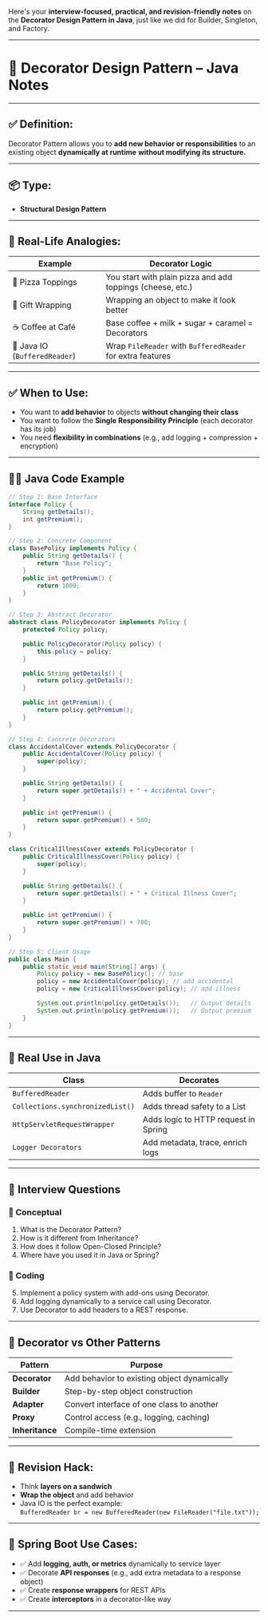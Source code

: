 Here's your **interview-focused, practical, and revision-friendly notes** on the **Decorator Design Pattern in Java**, just like we did for Builder, Singleton, and Factory.

---

# 🎨 **Decorator Design Pattern – Java Notes**

---

## ✅ Definition:
Decorator Pattern allows you to **add new behavior or responsibilities** to an existing object **dynamically at runtime** **without modifying its structure.**

---

## 📦 Type:
- **Structural Design Pattern**

---

## 🧠 Real-Life Analogies:

| Example                         | Decorator Logic                                           |
|----------------------------------|-----------------------------------------------------------|
| 🍕 Pizza Toppings               | You start with plain pizza and add toppings (cheese, etc.)|
| 🎁 Gift Wrapping                | Wrapping an object to make it look better                 |
| ☕ Coffee at Café                | Base coffee + milk + sugar + caramel = Decorators         |
| 📄 Java IO (`BufferedReader`)   | Wrap `FileReader` with `BufferedReader` for extra features|

---

## ✅ When to Use:
- You want to **add behavior** to objects **without changing their class**
- You want to follow the **Single Responsibility Principle** (each decorator has its job)
- You need **flexibility in combinations** (e.g., add logging + compression + encryption)

---

## 👨‍💻 Java Code Example

```java
// Step 1: Base Interface
interface Policy {
    String getDetails();
    int getPremium();
}

// Step 2: Concrete Component
class BasePolicy implements Policy {
    public String getDetails() {
        return "Base Policy";
    }
    public int getPremium() {
        return 1000;
    }
}
```

```java
// Step 3: Abstract Decorator
abstract class PolicyDecorator implements Policy {
    protected Policy policy;

    public PolicyDecorator(Policy policy) {
        this.policy = policy;
    }

    public String getDetails() {
        return policy.getDetails();
    }

    public int getPremium() {
        return policy.getPremium();
    }
}
```

```java
// Step 4: Concrete Decorators
class AccidentalCover extends PolicyDecorator {
    public AccidentalCover(Policy policy) {
        super(policy);
    }

    public String getDetails() {
        return super.getDetails() + " + Accidental Cover";
    }

    public int getPremium() {
        return super.getPremium() + 500;
    }
}

class CriticalIllnessCover extends PolicyDecorator {
    public CriticalIllnessCover(Policy policy) {
        super(policy);
    }

    public String getDetails() {
        return super.getDetails() + " + Critical Illness Cover";
    }

    public int getPremium() {
        return super.getPremium() + 700;
    }
}
```

```java
// Step 5: Client Usage
public class Main {
    public static void main(String[] args) {
        Policy policy = new BasePolicy(); // base
        policy = new AccidentalCover(policy); // add accidental
        policy = new CriticalIllnessCover(policy); // add illness

        System.out.println(policy.getDetails());   // Output details
        System.out.println(policy.getPremium());   // Output premium
    }
}
```

---

## 📘 Real Use in Java

| Class               | Decorates                                 |
|--------------------|--------------------------------------------|
| `BufferedReader`   | Adds buffer to `Reader`                    |
| `Collections.synchronizedList()` | Adds thread safety to a List      |
| `HttpServletRequestWrapper` | Adds logic to HTTP request in Spring |
| `Logger Decorators`| Add metadata, trace, enrich logs           |

---

## 🧪 Interview Questions

### 🔹 Conceptual
1. What is the Decorator Pattern?
2. How is it different from Inheritance?
3. How does it follow Open-Closed Principle?
4. Where have you used it in Java or Spring?

### 🔹 Coding
5. Implement a policy system with add-ons using Decorator.
6. Add logging dynamically to a service call using Decorator.
7. Use Decorator to add headers to a REST response.

---

## 🌱 Decorator vs Other Patterns

| Pattern       | Purpose                                     |
|---------------|---------------------------------------------|
| **Decorator** | Add behavior to existing object dynamically |
| **Builder**   | Step-by-step object construction            |
| **Adapter**   | Convert interface of one class to another   |
| **Proxy**     | Control access (e.g., logging, caching)     |
| **Inheritance** | Compile-time extension                    |

---

## 🧠 Revision Hack:

- Think **layers on a sandwich**
- **Wrap the object** and add behavior  
- Java IO is the perfect example:  
  `BufferedReader br = new BufferedReader(new FileReader("file.txt"));`

---

## 🧪 Spring Boot Use Cases:

- ✅ Add **logging, auth, or metrics** dynamically to service layer
- ✅ Decorate **API responses** (e.g., add extra metadata to a response object)
- ✅ Create **response wrappers** for REST APIs
- ✅ Create **interceptors** in a decorator-like way

---
